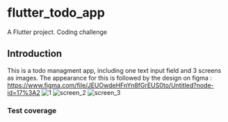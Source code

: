 # flutter_todo_app

A Flutter project.
Coding challenge

## Introduction
This is a todo managment app, including one text input field and 3 screens as images. The appearance for this is followed by the design on figma : https://www.figma.com/file/JEUOwdeHFnYn8fGrEUS0to/Untitled?node-id=17%3A2
![1](https://user-images.githubusercontent.com/66101016/111760924-d9e2e480-88d1-11eb-9185-e3887e3bca26.png)
![screen_2](https://user-images.githubusercontent.com/66101016/111760931-dd766b80-88d1-11eb-8a8b-9f75de26b8e4.png)
![screen_3](https://user-images.githubusercontent.com/66101016/111760941-df402f00-88d1-11eb-91ae-1f74f05267e3.png)

### Test coverage

